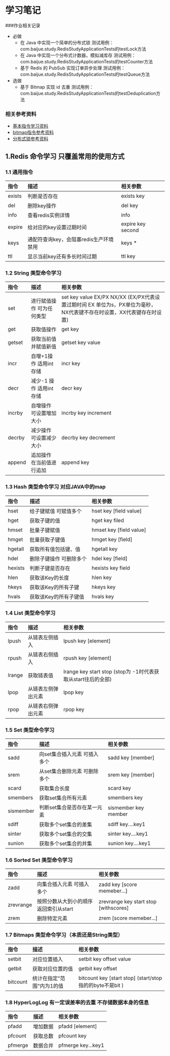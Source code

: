 # 学习笔记

###作业相关记录
- 必做
  - 在 Java 中实现一个简单的分布式锁  测试用例： com.baijue.study.RedisStudyApplicationTests的testLock方法<br>
  - 在 Java 中实现一个分布式计数器，模拟减库存 测试用例： com.baijue.study.RedisStudyApplicationTests的testCounter方法
  - 基于 Redis 的 PubSub 实现订单异步处理 测试用例： com.baijue.study.RedisStudyApplicationTests的testQueue方法
- 选做
  - 基于 Bitmap 实现 id 去重  测试用例： com.baijue.study.RedisStudyApplicationTests的testDeduplication方法<br>
    
### 相关参考资料
- <a href="https://www.runoob.com/redis">基本指令学习资料</a>
- <a href="https://juejin.cn/book/6844733724618129422/section/6844733724702015501">bitmap指令参考资料</a>
- <a href="http://zhangtielei.com/posts/blog-redlock-reasoning.html">分布式锁参考资料</a>


## 1.Redis 命令学习  只覆盖常用的使用方式
### 1.1 通用指令
|指令 |描述 |相关参数|
|:------|:------|:------|
|exists|判断是否存在|exists key |
|del|删除key操作| del key|
|info|查看redis实例详情|info|
|expire|给对应的key设置过期时间|expire key second|
|keys |通配符查询key，会阻塞redis生产环境禁用|keys *|
|ttl|显示当前key还有多长时间过期|ttl key|

### 1.2 String 类型命令学习

|指令 |描述 |相关参数|
|:------|:------|:------|
|set|进行赋值操作 可为任何类型|set key value EX/PX NX/XX (EX/PX代表设置过期时间 EX 单位为s，PX单位为毫秒，NX代表键不存在时设置，XX代表键存在时设置)|
|get|获取值操作|get key|
|getset|获取当前值并赋值新值|getset key value|
|incr|自增+1操作 适用int存储|incr key|
|decr|减少-1 操作 适用int存储|decr key|
|incrby|自增操作 可设置增加大小 |incrby key increment|
|decrby|减少操作 可设置减少大小| decrby key decrement|
|append|追加操作 在当前值进行追加|append key|


### 1.3 Hash 类型命令学习 对应JAVA中的map

|指令 |描述 |相关参数|
|:------|:------|:------|
|hset|给子键赋值 可赋值多个|hset key [field value]|
|hget|获取子键的值|hget key filed |
|hmset|批量子键赋值|hmset key [field value] |
|hmget|批量获取子键值|hmget key [field]|
|hgetall|获取所有值包括键、值|hgetall key|
|hdel|删除子键操作 可删除多个|hdel key [field]|
|hexists|判断子键是否存在| hexists key field|
|hlen|获取该Key的长度|hlen key|
|hkeys|获取该Key的所有子键| hkeys key |
|hvals|获取该Key的所有子键值| hvals key|


### 1.4 List 类型命令学习 

|指令 |描述 |相关参数|
|:------|:------|:------|
|lpush|从链表左侧插入|lpush key [element]|
|rpush|从链表右侧插入|rpush key [element] |
|lrange|获取链表值|lrange key start stop (stop为 -1时代表获取从start往后的全部)  |
|lpop|从链表左侧弹出元素|lpop key|
|rpop|从链表右侧弹出元素|rpop key|


### 1.5 Set 类型命令学习
|指令 |描述 |相关参数|
|:------|:------|:------|
|sadd|向set集合插入元素 可插入多个|sadd key [member]|
|srem|从set集合删除元素 可删除多个|srem key [member] |
|scard|获取集合长度|scard key |
|smembers|获取set集合所有元素|smembers key  |
|sismember|判断set集合是否存在某一元素|sismember key member|
|sdiff|获取多个set集合的差集|sdiff key....key1|
|sinter|获取多个set集合的交集|sinter key....key1|
|sunion|获取多个set集合的并集|sunion key....key1|

### 1.6 Sorted Set 类型命令学习
|指令 |描述 |相关参数|
|:------|:------|:------|
|zadd|向集合插入元素 可插入多个|zadd key [score memeber...]|
|zrevrange|按照分数从大到小的顺序返回索引从start|zrevrange key start stop [withscores]|
|zrem|删除特定元素|zrem [score memeber...]  |

### 1.7 Bitmaps 类型命令学习（本质还是String类型）
|指令 |描述 |相关参数|
|:------|:------|:------|
|setbit|对应位置插入|setbit key offset value|
|getbit|获取对应位置的值|getbit key offset|
|bitcount |统计在指定"范围"内为1的值|bitcount key [start stop] (start/stop 指的的byte不是bit )  |

### 1.8 HyperLogLog  有一定误差率的去重 不存储数据本身的信息
|指令 |描述 |相关参数|
|:------|:------|:------|
|pfadd|增加数据|pfadd [element]|
|pfcount|获取总数|pfcount key|
|pfmerge |数据合并| pfmerge key...key1 |